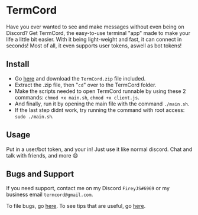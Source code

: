 # TermCord
Have you ever wanted to see and make messages without even being on Discord? Get TermCord, the easy-to-use terminal "app" made to make your life a little bit easier. With it being light-weight and fast, it can connect in seconds! Most of all, it even supports user tokens, aswell as bot tokens!

## Install
- Go [here](https://github.com/sharknix/termcord-linux/releases/latest) and download the ``TermCord.zip`` file included.
- Extract the .zip file, then "``cd``" over to the TermCord folder.
- Make the scripts needed to open TermCord runnable by using these 2 commands: ``chmod +x main.sh``, ``chmod +x client.js``.
- And finally, run it by opening the main file with the command ``./main.sh``.
- If the last step didnt work, try running the command with root access: ``sudo ./main.sh``.

## Usage
Put in a user/bot token, and your in!
Just use it like normal discord. Chat and talk with friends, and more :smile:

## Bugs and Support
If you need support, contact me on my Discord ``FireyJS#6969`` or my business email ``termcord@gmail.com``.

To file bugs, go [here](https://github.com/sharknix/termcord-linux/issues).
To see tips that are useful, go [here](https://github.com/sharknix/termcord-linux/tree/main/bugs/readme.md).
